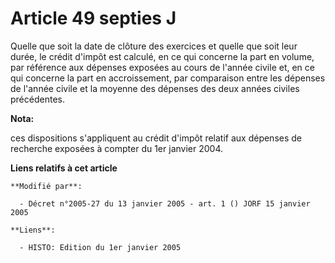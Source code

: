 # Article 49 septies J

Quelle que soit la date de clôture des exercices et quelle que soit leur durée, le crédit d'impôt est calculé, en ce qui
concerne la part en volume, par référence aux dépenses exposées au cours de l'année civile et, en ce qui concerne la part en
accroissement, par comparaison entre les dépenses de l'année civile et la moyenne des dépenses des deux années civiles
précédentes.

**Nota:**

ces dispositions s'appliquent au crédit d'impôt relatif aux dépenses de recherche exposées à compter du 1er janvier 2004.

**Liens relatifs à cet article**

	**Modifié par**:

	  - Décret n°2005-27 du 13 janvier 2005 - art. 1 () JORF 15 janvier 2005

	**Liens**:

	  - HISTO: Edition du 1er janvier 2005
